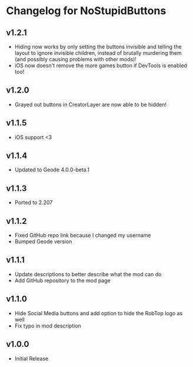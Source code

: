 # Changelog for NoStupidButtons

## v1.2.1
- Hiding now works by <cg>only setting the buttons invisible and telling the layout to ignore invisible children</c>, instead of <cr>brutally murdering them</c> (and possibly causing problems with other mods)!
- iOS now doesn't remove the more games button if DevTools is enabled too!

## v1.2.0
- Grayed out buttons in CreatorLayer are now able to be hidden!

## v1.1.5
- iOS support <3

## v1.1.4
- Updated to Geode 4.0.0-beta.1
  
## v1.1.3
- Ported to 2.207

## v1.1.2
- Fixed <cb>GitHub repo</c> link <cy>because I changed my username</c>
- Bumped <cj>Geode version</c>

## v1.1.1
- Update <cb>descriptions</c> to better describe what the mod can do
- Add <cg>GitHub repository</c> to the mod page

## v1.1.0
- Hide <cy>Social Media</c> buttons and add option to hide the <co>RobTop</c> logo as well
- Fix <cr>typo</c> in mod description

## v1.0.0
- <cg>Initial Release</c>